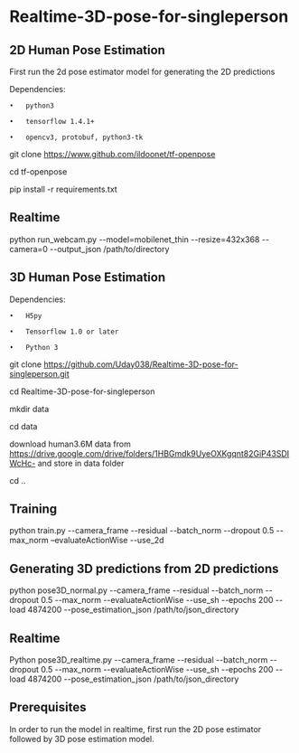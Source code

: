 # Realtime-3D-pose-for-singleperson

## 2D Human Pose Estimation

First run the 2d pose estimator model for generating the 2D predictions 


Dependencies:


    •	python3
    
    •	tensorflow 1.4.1+
       
    •	opencv3, protobuf, python3-tk


git clone https://www.github.com/ildoonet/tf-openpose

cd tf-openpose

pip install -r requirements.txt


## Realtime
python run_webcam.py --model=mobilenet_thin --resize=432x368 --camera=0 --output_json /path/to/directory
  
  
## 3D Human Pose Estimation


Dependencies:


    •	H5py
    
    •	Tensorflow 1.0 or later
        
    •	Python 3
   
   
git clone https://github.com/Uday038/Realtime-3D-pose-for-singleperson.git

cd Realtime-3D-pose-for-singleperson

mkdir data

cd data

download human3.6M data from  https://drive.google.com/drive/folders/1HBGmdk9UyeOXKgqnt82GiP43SDIWcHc- and store in data folder

cd ..


## Training 
python train.py --camera_frame --residual --batch_norm --dropout 0.5 --max_norm –evaluateActionWise --use_2d


## Generating 3D predictions from 2D predictions
python pose3D_normal.py --camera_frame --residual --batch_norm --dropout 0.5 --max_norm --evaluateActionWise --use_sh --epochs 200 --load 4874200 --pose_estimation_json /path/to/json_directory


## Realtime
Python pose3D_realtime.py --camera_frame --residual --batch_norm --dropout 0.5 --max_norm --evaluateActionWise --use_sh --epochs 200 --load 4874200 --pose_estimation_json /path/to/json_directory
 
 
## Prerequisites
In order to run the model in realtime, first run the 2D pose estimator followed by 3D pose estimation model.


